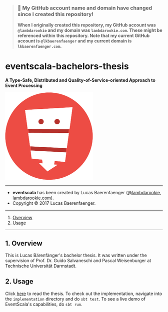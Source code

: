 > ### 🚨 My GitHub account name and domain have changed since I created this repository!
> **When I originally created this repository, my GitHub account was `@lambdarookie` and my domain was `lambdarookie.com`.
> These might be referenced within this repository.
> Note that my current GitHub account is `@lkbaerenfaenger` and my current domain is `lkbaerenfaenger.com`.**

# eventscala-bachelors-thesis

**A Type-Safe, Distributed and Quality-of-Service-oriented Approach to Event Processing**

![logo](images/logo.png)

---

* **eventscala** has been created by Lucas Baerenfaenger ([@lambdarookie](https://github.com/lambdarookie), [lambdarookie.com](https://lambdarookie.com)).
* Copyright © 2017 Lucas Baerenfaenger.

---

1. [Overview](#1-overview)
2. [Usage](#2-usage)

---

## 1. Overview

This is Lucas Bärenfänger's bachelor thesis. It was written under the supervision of Prof. Dr. Guido Salvaneschi and Pascal Weisenburger at Technische Universität Darmstadt.

## 2. Usage

Click [here](thesis.pdf) to read the thesis. To check out the implementation, navigate into the `implementation` directory and do `sbt test`. To see a live demo of EventScala's capabilities, do `sbt run`.
